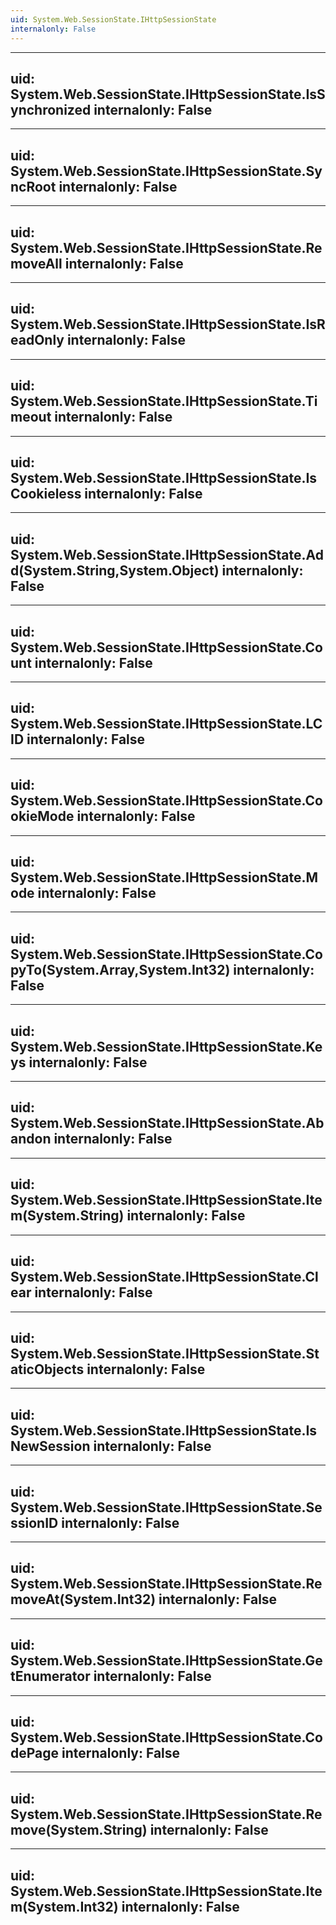 ```yaml
---
uid: System.Web.SessionState.IHttpSessionState
internalonly: False
---
```


---
uid: System.Web.SessionState.IHttpSessionState.IsSynchronized
internalonly: False
---

---
uid: System.Web.SessionState.IHttpSessionState.SyncRoot
internalonly: False
---

---
uid: System.Web.SessionState.IHttpSessionState.RemoveAll
internalonly: False
---

---
uid: System.Web.SessionState.IHttpSessionState.IsReadOnly
internalonly: False
---

---
uid: System.Web.SessionState.IHttpSessionState.Timeout
internalonly: False
---

---
uid: System.Web.SessionState.IHttpSessionState.IsCookieless
internalonly: False
---

---
uid: System.Web.SessionState.IHttpSessionState.Add(System.String,System.Object)
internalonly: False
---

---
uid: System.Web.SessionState.IHttpSessionState.Count
internalonly: False
---

---
uid: System.Web.SessionState.IHttpSessionState.LCID
internalonly: False
---

---
uid: System.Web.SessionState.IHttpSessionState.CookieMode
internalonly: False
---

---
uid: System.Web.SessionState.IHttpSessionState.Mode
internalonly: False
---

---
uid: System.Web.SessionState.IHttpSessionState.CopyTo(System.Array,System.Int32)
internalonly: False
---

---
uid: System.Web.SessionState.IHttpSessionState.Keys
internalonly: False
---

---
uid: System.Web.SessionState.IHttpSessionState.Abandon
internalonly: False
---

---
uid: System.Web.SessionState.IHttpSessionState.Item(System.String)
internalonly: False
---

---
uid: System.Web.SessionState.IHttpSessionState.Clear
internalonly: False
---

---
uid: System.Web.SessionState.IHttpSessionState.StaticObjects
internalonly: False
---

---
uid: System.Web.SessionState.IHttpSessionState.IsNewSession
internalonly: False
---

---
uid: System.Web.SessionState.IHttpSessionState.SessionID
internalonly: False
---

---
uid: System.Web.SessionState.IHttpSessionState.RemoveAt(System.Int32)
internalonly: False
---

---
uid: System.Web.SessionState.IHttpSessionState.GetEnumerator
internalonly: False
---

---
uid: System.Web.SessionState.IHttpSessionState.CodePage
internalonly: False
---

---
uid: System.Web.SessionState.IHttpSessionState.Remove(System.String)
internalonly: False
---

---
uid: System.Web.SessionState.IHttpSessionState.Item(System.Int32)
internalonly: False
---
